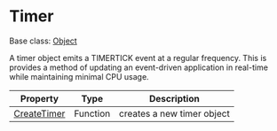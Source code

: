 # Timer

Base class: [Object](Object.md)

A timer object emits a TIMERTICK event at a regular frequency. This is provides a method of updating an event-driven application in real-time while maintaining minimal CPU usage.

| Property | Type | Description |
| --- | --- | --- |
| [CreateTimer](CreateTimer.md) | Function | creates a new timer object |
